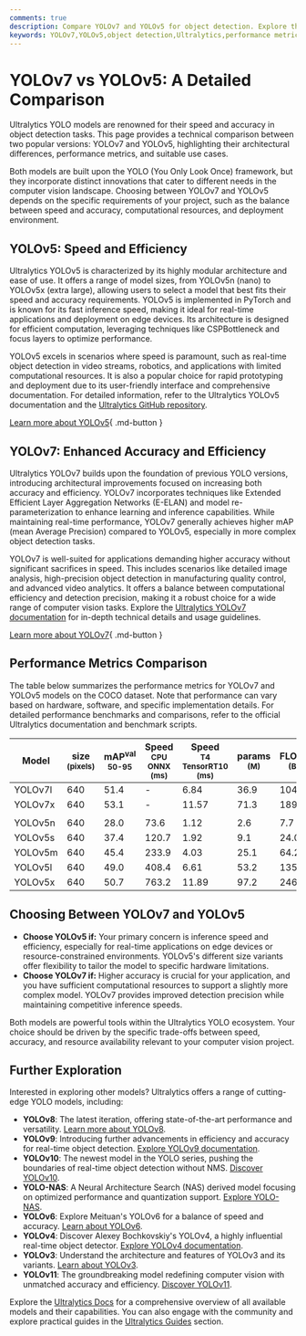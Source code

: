 ```yaml
---
comments: true
description: Compare YOLOv7 and YOLOv5 for object detection. Explore their architectural differences, performance metrics, and ideal use cases.
keywords: YOLOv7,YOLOv5,object detection,Ultralytics,performance metrics,model comparison,real-time applications,accuracy vs speed
---
```


# YOLOv7 vs YOLOv5: A Detailed Comparison

Ultralytics YOLO models are renowned for their speed and accuracy in object detection tasks. This page provides a technical comparison between two popular versions: YOLOv7 and YOLOv5, highlighting their architectural differences, performance metrics, and suitable use cases.

Both models are built upon the YOLO (You Only Look Once) framework, but they incorporate distinct innovations that cater to different needs in the computer vision landscape. Choosing between YOLOv7 and YOLOv5 depends on the specific requirements of your project, such as the balance between speed and accuracy, computational resources, and deployment environment.

<script async src="https://cdn.jsdelivr.net/npm/chart.js@3.9.1/dist/chart.min.js"></script>
<script defer src="../../javascript/benchmark.js"></script>

<canvas id="modelComparisonChart" width="1024" height="400" active-models='["YOLOv7", "YOLOv5"]'></canvas>

## YOLOv5: Speed and Efficiency

Ultralytics YOLOv5 is characterized by its highly modular architecture and ease of use. It offers a range of model sizes, from YOLOv5n (nano) to YOLOv5x (extra large), allowing users to select a model that best fits their speed and accuracy requirements. YOLOv5 is implemented in PyTorch and is known for its fast inference speed, making it ideal for real-time applications and deployment on edge devices. Its architecture is designed for efficient computation, leveraging techniques like CSPBottleneck and focus layers to optimize performance.

YOLOv5 excels in scenarios where speed is paramount, such as real-time object detection in video streams, robotics, and applications with limited computational resources. It is also a popular choice for rapid prototyping and deployment due to its user-friendly interface and comprehensive documentation. For detailed information, refer to the Ultralytics YOLOv5 documentation and the [Ultralytics GitHub repository](https://github.com/ultralytics/ultralytics).

[Learn more about YOLOv5](https://docs.ultralytics.com/models/yolov5/){ .md-button }

## YOLOv7: Enhanced Accuracy and Efficiency

Ultralytics YOLOv7 builds upon the foundation of previous YOLO versions, introducing architectural improvements focused on increasing both accuracy and efficiency. YOLOv7 incorporates techniques like Extended Efficient Layer Aggregation Networks (E-ELAN) and model re-parameterization to enhance learning and inference capabilities. While maintaining real-time performance, YOLOv7 generally achieves higher mAP (mean Average Precision) compared to YOLOv5, especially in more complex object detection tasks.

YOLOv7 is well-suited for applications demanding higher accuracy without significant sacrifices in speed. This includes scenarios like detailed image analysis, high-precision object detection in manufacturing quality control, and advanced video analytics. It offers a balance between computational efficiency and detection precision, making it a robust choice for a wide range of computer vision tasks. Explore the [Ultralytics YOLOv7 documentation](https://docs.ultralytics.com/models/yolov7/) for in-depth technical details and usage guidelines.

[Learn more about YOLOv7](https://docs.ultralytics.com/models/yolov7/){ .md-button }

## Performance Metrics Comparison

The table below summarizes the performance metrics for YOLOv7 and YOLOv5 models on the COCO dataset. Note that performance can vary based on hardware, software, and specific implementation details. For detailed performance benchmarks and comparisons, refer to the official Ultralytics documentation and benchmark scripts.

| Model   | size<br><sup>(pixels) | mAP<sup>val<br>50-95 | Speed<br><sup>CPU ONNX<br>(ms) | Speed<br><sup>T4 TensorRT10<br>(ms) | params<br><sup>(M) | FLOPs<br><sup>(B) |
| ------- | --------------------- | -------------------- | ------------------------------ | ----------------------------------- | ------------------ | ----------------- |
| YOLOv7l | 640                   | 51.4                 | -                              | 6.84                                | 36.9               | 104.7             |
| YOLOv7x | 640                   | 53.1                 | -                              | 11.57                               | 71.3               | 189.9             |
|         |                       |                      |                                |                                     |                    |                   |
| YOLOv5n | 640                   | 28.0                 | 73.6                           | 1.12                                | 2.6                | 7.7               |
| YOLOv5s | 640                   | 37.4                 | 120.7                          | 1.92                                | 9.1                | 24.0              |
| YOLOv5m | 640                   | 45.4                 | 233.9                          | 4.03                                | 25.1               | 64.2              |
| YOLOv5l | 640                   | 49.0                 | 408.4                          | 6.61                                | 53.2               | 135.0             |
| YOLOv5x | 640                   | 50.7                 | 763.2                          | 11.89                               | 97.2               | 246.4             |

## Choosing Between YOLOv7 and YOLOv5

- **Choose YOLOv5 if:** Your primary concern is inference speed and efficiency, especially for real-time applications on edge devices or resource-constrained environments. YOLOv5's different size variants offer flexibility to tailor the model to specific hardware limitations.
- **Choose YOLOv7 if:** Higher accuracy is crucial for your application, and you have sufficient computational resources to support a slightly more complex model. YOLOv7 provides improved detection precision while maintaining competitive inference speeds.

Both models are powerful tools within the Ultralytics YOLO ecosystem. Your choice should be driven by the specific trade-offs between speed, accuracy, and resource availability relevant to your computer vision project.

## Further Exploration

Interested in exploring other models? Ultralytics offers a range of cutting-edge YOLO models, including:

- **YOLOv8**: The latest iteration, offering state-of-the-art performance and versatility. [Learn more about YOLOv8](https://docs.ultralytics.com/models/yolov8/).
- **YOLOv9**: Introducing further advancements in efficiency and accuracy for real-time object detection. [Explore YOLOv9 documentation](https://docs.ultralytics.com/models/yolov9/).
- **YOLOv10**: The newest model in the YOLO series, pushing the boundaries of real-time object detection without NMS. [Discover YOLOv10](https://docs.ultralytics.com/models/yolov10/).
- **YOLO-NAS**: A Neural Architecture Search (NAS) derived model focusing on optimized performance and quantization support. [Explore YOLO-NAS](https://docs.ultralytics.com/models/yolo-nas/).
- **YOLOv6**: Explore Meituan's YOLOv6 for a balance of speed and accuracy. [Learn about YOLOv6](https://docs.ultralytics.com/models/yolov6/).
- **YOLOv4**: Discover Alexey Bochkovskiy's YOLOv4, a highly influential real-time object detector. [Explore YOLOv4 documentation](https://docs.ultralytics.com/models/yolov4/).
- **YOLOv3**: Understand the architecture and features of YOLOv3 and its variants. [Learn about YOLOv3](https://docs.ultralytics.com/models/yolov3/).
- **YOLOv11**: The groundbreaking model redefining computer vision with unmatched accuracy and efficiency. [Discover YOLOv11](https://docs.ultralytics.com/models/yolo11/).

Explore the [Ultralytics Docs](https://docs.ultralytics.com/models/) for a comprehensive overview of all available models and their capabilities. You can also engage with the community and explore practical guides in the [Ultralytics Guides](https://docs.ultralytics.com/guides/) section.

